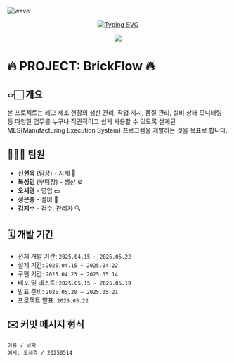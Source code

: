 ![wave](https://capsule-render.vercel.app/api?type=wave&color=auto&height=200&text=BrickFlow)

<div align="center">
  <a href="https://git.io/typing-svg">
    <img src="https://readme-typing-svg.demolab.com?font=%ED%94%BC%EB%9D%BC+%EC%BD%94%EB%93%9C&letterSpacing=%EC%A0%95%EC%83%81&pause=1000&color=4229F7&background=3A63FF00&random=true&width=435&lines=Welcome+to+BrickFlow" alt="Typing SVG" />
  </a>
</div>

<p align="center">
  <img src="https://img.shields.io/badge/vue.js-%234FC08D.svg?&style=for-the-badge&logo=vue.js&logoColor=white" />
</p>

# 🔥 PROJECT: BrickFlow 🔥

## 👉🏻 개요

본 프로젝트는 레고 제조 현장의 생산 관리, 작업 지시, 품질 관리, 설비 상태 모니터링 등 다양한 업무를 누구나 직관적이고 쉽게 사용할 수 있도록 설계된 MES(Manufacturing Execution System) 프로그램을 개발하는 것을 목표로 합니다.

## 🙋🏻‍♂️ 팀원

- **신현욱** (팀장) - 자재 🧱  
- **복성민** (부팀장) - 생산 ⚙️  
- **오세경** - 영업 💵  
- **정은총** - 설비 🔧  
- **김지수** - 검수, 관리자 🔍  

## 🗓️ 개발 기간

- 전체 개발 기간: `2025.04.15 ~ 2025.05.22`  
- 설계 기간: `2025.04.15 ~ 2025.04.22`  
- 구현 기간: `2025.04.23 ~ 2025.05.14`  
- 배포 및 테스트: `2025.05.15 ~ 2025.05.19`  
- 발표 준비: `2025.05.20 ~ 2025.05.21`  
- 프로젝트 발표: `2025.05.22`  

## ✉️ 커밋 메시지 형식

```text
이름 / 날짜
예시: 오세경 / 20250514

